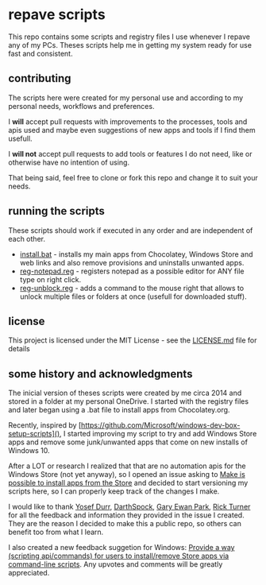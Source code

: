 ﻿# repave scripts 

This repo contains some scripts and registry files I use whenever I repave any of my PCs. Theses scripts help me in getting my system ready for use fast and consistent.

## contributing

The scripts here were created for my personal use and according to my personal needs, workflows and preferences. 

I **will** accept pull requests with improvements to the processes, tools and apis used and maybe even suggestions of new apps and tools if I find them usefull.

I **will not** accept pull requests to add tools or features I do not need, like or otherwise have no intention of using.

That being said, feel free to clone or fork this repo and change it to suit your needs.

## running the scripts

These scripts should work if executed in any order and are independent of each other.

- [install.bat]() - installs my main apps from Chocolatey, Windows Store and web links and also remove provisions and uninstalls unwanted apps.
- [reg-notepad.reg]() - registers notepad as a possible editor for ANY file type on right click.
- [reg-unblock.reg]() - adds a command to the mouse right that allows to unlock multiple files or folders at once (usefull for downloaded stuff).

## license

This project is licensed under the MIT License - see the [LICENSE.md]() file for details

## some history and acknowledgments

The inicial version of theses scripts were created by me circa 2014 and stored in a folder at my personal OneDrive. I started with the registry files and later began using a .bat file to install apps from Chocolatey.org.

Recently, inspired by [https://github.com/Microsoft/windows-dev-box-setup-scripts](), I started improving my script to try and add Windows Store apps and remove some junk/unwanted apps that come on new installs of Windows 10.

After a LOT or research I realized that that are no automation apis for the Windows Store (not yet anyway), so I opened an issue asking to [Make is possible to install apps from the Store](https://github.com/Microsoft/windows-dev-box-setup-scripts/issues/30) and decided to start versioning my scripts here, so I can properly keep track of the changes I make.

I would like to thank [Yosef Durr](https://github.com/yodurr), [DarthSpock](https://github.com/DarthSpock), [Gary Ewan Park](https://github.com/gep13), [Rick Turner](https://github.com/bitcrazed) for all the feedback and information they provided in the issue I created. They are the reason I decided to make this a public repo, so others can benefit too from what I learn.

I also created a new feedback suggetion for Windows: [Provide a way (scripting api/commands) for users to install/remove Store apps via command-line scripts](https://aka.ms/AA1bl1g). Any upvotes and comments will be greatly appreciated.
